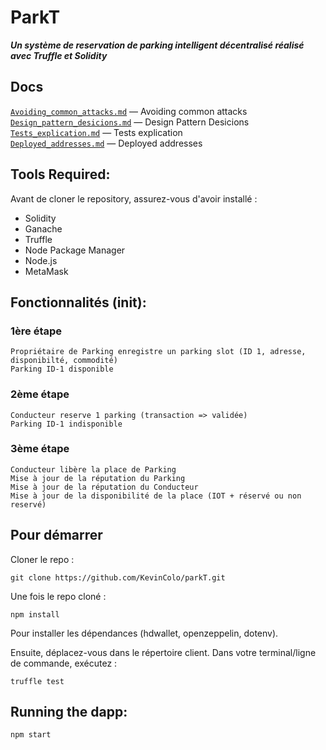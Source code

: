 # ParkT
***Un système de reservation de parking intelligent décentralisé réalisé avec Truffle et Solidity***

## Docs
[`Avoiding_common_attacks.md`](./avoiding_common_attacks.md) — Avoiding common attacks <br>
[`Design_pattern_desicions.md`](./design_pattern_desicions.md) — Design Pattern Desicions <br>
[`Tests_explication.md`](./tests_explication.md) — Tests explication <br>
[`Deployed_addresses.md`](./deployed_addresses.md) — Deployed addresses<br>

## Tools Required:

Avant de cloner le repository, assurez-vous d'avoir installé :

* Solidity
* Ganache
* Truffle
* Node Package Manager
* Node.js
* MetaMask

## Fonctionnalités (init):
### 1ère étape
	Propriétaire de Parking enregistre un parking slot (ID 1, adresse, disponibilté, commodité)
	Parking ID-1 disponible

### 2ème étape
	Conducteur reserve 1 parking (transaction => validée)
	Parking ID-1 indisponible

### 3ème étape
	Conducteur libère la place de Parking
	Mise à jour de la réputation du Parking
	Mise à jour de la réputation du Conducteur
	Mise à jour de la disponibilité de la place (IOT + réservé ou non reservé)


## Pour démarrer <a name="getting-started"></a>

Cloner le repo : 

`git clone https://github.com/KevinColo/parkT.git`

Une fois le repo cloné :
	
	npm install

Pour installer les dépendances (hdwallet, openzeppelin, dotenv).

Ensuite, déplacez-vous dans le répertoire client. Dans votre terminal/ligne de commande, exécutez :

	truffle test
	
## Running the dapp:

	npm start

